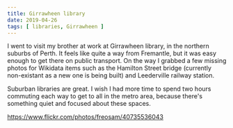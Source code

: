 ```yaml
---
title: Girrawheen library
date: 2019-04-26
tags: [ libraries, Girrawheen ]
---
```

I went to visit my brother at work at Girrawheen library,
in the northern suburbs of Perth.
It feels like quite a way from Fremantle,
but it was easy enough to get there on public transport.
On the way I grabbed a few missing photos for Wikidata items
such as the Hamilton Street bridge (currently non-existant as a new one is being built)
and Leederville railway station.

Suburban libraries are great.
I wish I had more time to spend two hours commuting each way to get to all in the metro area,
because there's something quiet and focused about these spaces.

https://www.flickr.com/photos/freosam/40735536043
